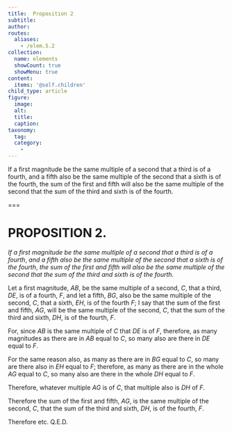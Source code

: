 ```yaml
---
title:  Proposition 2
subtitle: 
author:
routes:
  aliases:
    - /elem.5.2
collection:
  name: elements
  showCount: true
  showMenu: true
content:
  items: '@self.children'
child_type: article
figure:
  image:
  alt:
  title:
  caption:
taxonomy:
  tag:
  category:
    - 
---
```


<p><emph>If a first magnitude be the same multiple of a second that a third is of a fourth</emph>, <emph>and a fifth also be the same multiple of the second that a sixth is of the fourth</emph>, <emph>the sum of the first and fifth will also be the same multiple of the second that the sum of the third and sixth is of the fourth</emph>. </p>

===

<h1>PROPOSITION 2.</h1>
<p><em>If a first magnitude be the same multiple of a second that a third is of a fourth</em>, <em>and a fifth also be the same multiple of the second that a sixth is of the fourth</em>, <em>the sum of the first and fifth will also be the same multiple of the second that the sum of the third and sixth is of the fourth</em>. </p>

<p>Let a first magnitude, <em>AB</em>, be the same multiple of a second, <em>C</em>, that a third, <em>DE</em>, is of a fourth, <em>F</em>, and let a fifth, <em>BG</em>, also be the same multiple of the second, <em>C</em>, that a sixth, <em>EH</em>, is of the fourth <em>F</em>;  I say that the sum of the first and fifth, <em>AG</em>, will be the same multiple of the second, <em>C</em>, that the sum of the third and sixth, <em>DH</em>, is of the fourth, <em>F</em>. </p>

<p>For, since <em>AB</em> is the same multiple of <em>C</em> that <em>DE</em> is of <em>F</em>, therefore, as many magnitudes as there are in <em>AB</em> equal to <em>C</em>, so many also are there in <em>DE</em> equal to <em>F</em>. </p>

<p>For the same reason also, as many as there are in <em>BG</em> equal to <em>C</em>, so many are there also in <em>EH</em> equal to <em>F</em>; <pb n="140"/>therefore, as many as there are in the whole <em>AG</em> equal to <em>C</em>, so many also are there in the whole <em>DH</em> equal to <em>F</em>. </p>

<p>Therefore, whatever multiple <em>AG</em> is of <em>C</em>, that multiple also is <em>DH</em> of <em>F</em>. </p>

<p>Therefore the sum of the first and fifth, <em>AG</em>, is the same multiple of the second, <em>C</em>, that the sum of the third and sixth, <em>DH</em>, is of the fourth, <em>F</em>. </p>

<p>Therefore etc. Q.E.D.</p>
